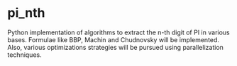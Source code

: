 # pi_nth
Python implementation of algorithms to extract the n-th digit of PI in various bases.
Formulae like BBP, Machin and Chudnovsky will be implemented.
Also, various optimizations strategies will be pursued using parallelization techniques.
